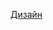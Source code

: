 [Дизайн](https://www.figma.com/file/k3KUQAQvecWChrfN4Uf1xW/GotoStans?type=design&node-id=227%3A917&mode=design&t=jTBhVJTvpcGIBJh5-1)